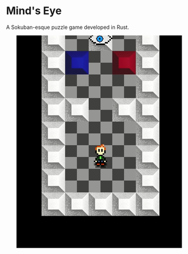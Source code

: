 # Mind's Eye

A Sokuban-esque puzzle game developed in Rust.

<p align="center">
  <img src="res/preview.gif">
</p>